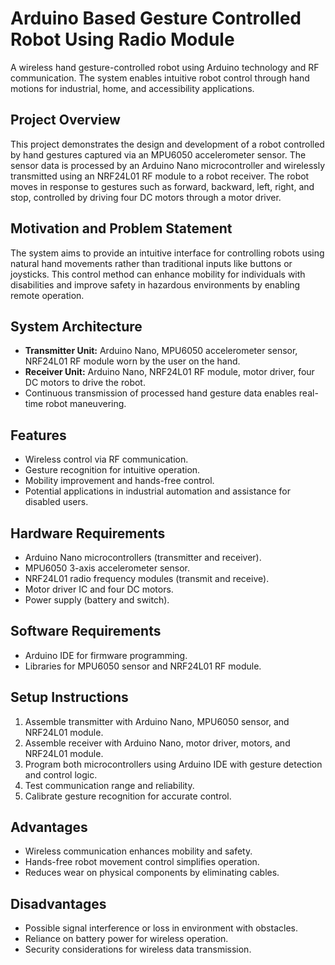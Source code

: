 # Arduino Based Gesture Controlled Robot Using Radio Module

A wireless hand gesture-controlled robot using Arduino technology and RF communication. The system enables intuitive robot control through hand motions for industrial, home, and accessibility applications.

## Project Overview

This project demonstrates the design and development of a robot controlled by hand gestures captured via an MPU6050 accelerometer sensor. The sensor data is processed by an Arduino Nano microcontroller and wirelessly transmitted using an NRF24L01 RF module to a robot receiver. The robot moves in response to gestures such as forward, backward, left, right, and stop, controlled by driving four DC motors through a motor driver.

## Motivation and Problem Statement

The system aims to provide an intuitive interface for controlling robots using natural hand movements rather than traditional inputs like buttons or joysticks. This control method can enhance mobility for individuals with disabilities and improve safety in hazardous environments by enabling remote operation.

## System Architecture

- **Transmitter Unit:** Arduino Nano, MPU6050 accelerometer sensor, NRF24L01 RF module worn by the user on the hand.
- **Receiver Unit:** Arduino Nano, NRF24L01 RF module, motor driver, four DC motors to drive the robot.
- Continuous transmission of processed hand gesture data enables real-time robot maneuvering.

## Features

- Wireless control via RF communication.
- Gesture recognition for intuitive operation.
- Mobility improvement and hands-free control.
- Potential applications in industrial automation and assistance for disabled users.

## Hardware Requirements

- Arduino Nano microcontrollers (transmitter and receiver).
- MPU6050 3-axis accelerometer sensor.
- NRF24L01 radio frequency modules (transmit and receive).
- Motor driver IC and four DC motors.
- Power supply (battery and switch).

## Software Requirements

- Arduino IDE for firmware programming.
- Libraries for MPU6050 sensor and NRF24L01 RF module.

## Setup Instructions

1. Assemble transmitter with Arduino Nano, MPU6050 sensor, and NRF24L01 module.
2. Assemble receiver with Arduino Nano, motor driver, motors, and NRF24L01 module.
3. Program both microcontrollers using Arduino IDE with gesture detection and control logic.
4. Test communication range and reliability.
5. Calibrate gesture recognition for accurate control.

## Advantages

- Wireless communication enhances mobility and safety.
- Hands-free robot movement control simplifies operation.
- Reduces wear on physical components by eliminating cables.

## Disadvantages

- Possible signal interference or loss in environment with obstacles.
- Reliance on battery power for wireless operation.
- Security considerations for wireless data transmission.

